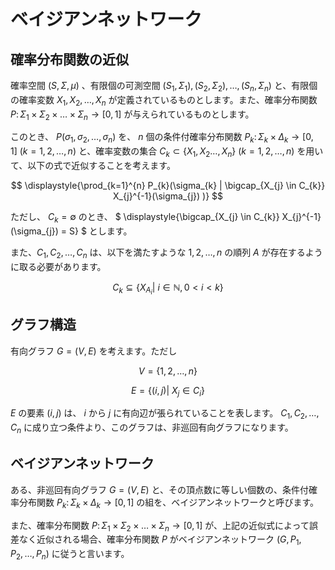 # ベイジアンネットワーク

## 確率分布関数の近似
確率空間 $(S, \Sigma, \mu)$ 、有限個の可測空間 $(S_{1}, \Sigma_{1}), (S_{2}, \Sigma_{2}), \dots, (S_{n}, \Sigma_{n})$ と、有限個の確率変数 $X_{1}, X_{2}, \dots, X_{n}$ が定義されているものとします。また、確率分布関数 $P \colon \Sigma_{1} \times \Sigma_{2} \times \dots \times \Sigma_{n} \rightarrow [0, 1]$ が与えられているものとします。

このとき、 $P(\sigma_{1}, \sigma_{2}, \dots, \sigma_{n})$ を、 $n$ 個の条件付確率分布関数 $P_{k} \colon \Sigma_{k} \times \Delta_{k} \rightarrow [0,1] \ (k=1, 2, \dots, n)$ と、確率変数の集合 $C_k \subset \lbrace X_{1}, X_{2} \dots, X_{n} \rbrace \ (k=1, 2, \dots, n)$ を用いて、以下の式で近似することを考えます。

$$
\displaystyle{\prod_{k=1}^{n} P_{k}(\sigma_{k} | \bigcap_{X_{j} \in C_{k}} X_{j}^{-1}(\sigma_{j}) )}
$$

ただし、 $C_{k} = \emptyset$ のとき、 $ \displaystyle{\bigcap_{X_{j} \in C_{k}} X_{j}^{-1}(\sigma_{j}) = S} $ とします。

また、$C_{1}, C_{2}, \dots, C_{n}$ は、以下を満たすような $1, 2, \dots, n$ の順列 $A$ が存在するように取る必要があります。

$$
C_{k} \subseteq \lbrace X_{A_{i}} |\ i \in \mathbb{N}, 0 \lt i \lt k \rbrace 
$$

## グラフ構造
有向グラフ $G = (V, E)$ を考えます。ただし 

$$
V = \lbrace 1, 2, \dots, n \rbrace
$$

$$
E = \lbrace (i, j) |\ X_{j} \in C_{i} \rbrace
$$

$E$ の要素 $(i, j)$ は、 $i$ から $j$ に有向辺が張られていることを表します。 $C_{1}, C_{2}, \dots, C_{n}$ に成り立つ条件より、このグラフは、非巡回有向グラフになります。


## ベイジアンネットワーク
ある、非巡回有向グラフ $G = (V, E)$ と、その頂点数に等しい個数の、条件付確率分布関数 $P_{k} \colon \Sigma_{k} \times \Delta_{k} \rightarrow [0,1]$ の組を、ベイジアンネットワークと呼びます。

また、確率分布関数 $P \colon \Sigma_{1} \times \Sigma_{2} \times \dots \times \Sigma_{n} \rightarrow [0,1]$ が、上記の近似式によって誤差なく近似される場合、確率分布関数 $P$ がベイジアンネットワーク $(G, P_{1}, P_{2}, \dots, P_{n})$ に従うと言います。
